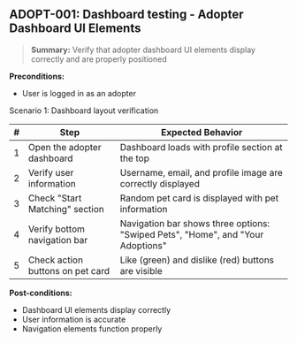 ## **ADOPT-001:** Dashboard testing - Adopter Dashboard UI Elements  

> **Summary:** Verify that adopter dashboard UI elements display correctly and are properly positioned  <br>

**Preconditions:**
- User is logged in as an adopter

Scenario 1: Dashboard layout verification

 | # | Step | Expected Behavior | 
 |----|------|-------------------| 
 | 1 | Open the adopter dashboard | Dashboard loads with profile section at the top |
 | 2 | Verify user information | Username, email, and profile image are correctly displayed |
 | 3 | Check "Start Matching" section | Random pet card is displayed with pet information |
 | 4 | Verify bottom navigation bar | Navigation bar shows three options: "Swiped Pets", "Home", and "Your Adoptions" |
 | 5 | Check action buttons on pet card | Like (green) and dislike (red) buttons are visible |

**Post-conditions:**
 - Dashboard UI elements display correctly
 - User information is accurate
 - Navigation elements function properly